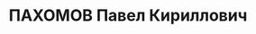 ---
title: ПАХОМОВ Павел Кириллович
description: "Род. в 1898 \n  Приговорен ВК ВС СССР 28.11.1937, Москва - ВМН"
---